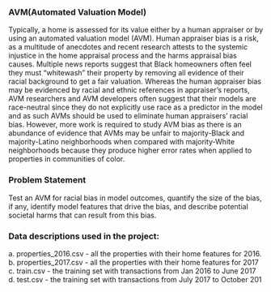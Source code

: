 ### AVM(Automated Valuation Model)
Typically, a home is assessed for its value either by a human appraiser or by using an automated valuation model (AVM). Human appraiser bias is a risk, as a multitude of anecdotes and recent research attests to 
the systemic injustice in the home appraisal process and the harms appraisal bias causes. Multiple news reports suggest that Black homeowners often feel they must “whitewash” their property by removing all 
evidence of their racial background to get a fair valuation. Whereas the human appraiser bias may be evidenced by racial and ethnic references in appraiser’s reports, AVM researchers and AVM developers often suggest that 
their models are race-neutral since they do not explicitly use race as a predictor in the model and as such AVMs should be used to eliminate human appraisers’ racial bias. However, more work is required to study AVM bias as
there is an abundance of evidence that AVMs may be unfair to majority-Black and majority-Latino neighborhoods when compared with majority-White neighborhoods because they produce higher error rates when applied to 
properties in communities of color.


### Problem Statement
Test an AVM for racial bias in model outcomes, quantify the size of the bias, if any, identify model features that drive the bias, and describe potential societal harms that can result from this bias. 

### Data descriptions used in the project:
a. properties_2016.csv - all the properties with their home features for 2016. 
b. properties_2017.csv - all the properties with their home features for 2017 
c. train.csv - the training set with transactions from Jan 2016 to June 2017
d. test.csv - the training set with transactions from July 2017 to October 201

